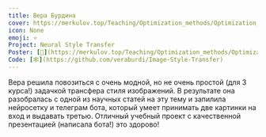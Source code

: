 ```yaml
---
title: Вера Бурдина
cover: https://merkulov.top/Teaching/Optimization_methods/Optimization_methods__/Лучшие_проекты_по_оптимизации_2020/Вера_Бурдина/burdina.png
icon: None
emoji: ⭐
Project: Neural Style Transfer
Poster: [📎](https://merkulov.top/Teaching/Optimization_methods/Optimization_methods__/Лучшие_проекты_по_оптимизации_2020/Вера_Бурдина/burdina.pdf)
Code: [🕸](https://github.com/veraburdi/Image-Style-Transfer)
---
```


Вера решила повозиться с очень модной, но не очень простой (для 3 курса!) задачкой трансфера стиля изображений. В результате она разобралась с одной из научных статей на эту тему и запилила нейросетку и телеграм бота, который умеет принимать две картинки на вход и выдавать третью. Отличный учебный проект с качественной презентацией (написала бота!) это здорово!

